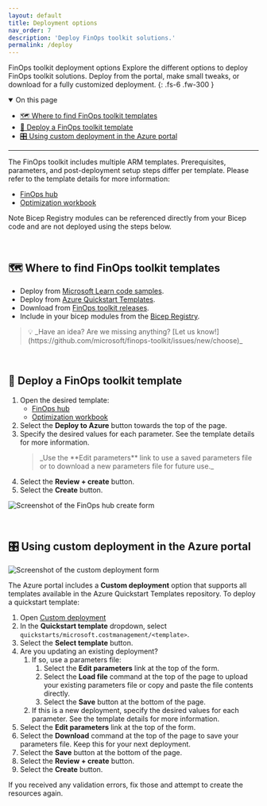 ```yaml
---
layout: default
title: Deployment options
nav_order: 7
description: 'Deploy FinOps toolkit solutions.'
permalink: /deploy
---
```


<span class="fs-9 d-block mb-4">FinOps toolkit deployment options</span>
Explore the different options to deploy FinOps toolkit solutions. Deploy from the portal, make small tweaks, or download for a fully customized deployment.
{: .fs-6 .fw-300 }

<details open markdown="1">
   <summary class="fs-2 text-uppercase">On this page</summary>

- [🗺️ Where to find FinOps toolkit templates](#️-where-to-find-finops-toolkit-templates)
- [🚀 Deploy a FinOps toolkit template](#-deploy-a-finops-toolkit-template)
- [🎛️ Using custom deployment in the Azure portal](#️-using-custom-deployment-in-the-azure-portal)

</details>

---

The FinOps toolkit includes multiple ARM templates. Prerequisites, parameters, and post-deployment setup steps differ per template. Please refer to the template details for more information:

- [FinOps hub](../finops-hub/template.md)
- [Optimization workbook](../optimization-workbook/README.md)

Note Bicep Registry modules can be referenced directly from your Bicep code and are not deployed using the steps below.

<br>

## 🗺️ Where to find FinOps toolkit templates

- Deploy from [Microsoft Learn code samples](https://learn.microsoft.com/samples/browse/?terms=finops).
- Deploy from [Azure Quickstart Templates](https://github.com/Azure/azure-quickstart-templates/tree/master/quickstarts/microsoft.costmanagement).
- Download from [FinOps toolkit releases](https://github.com/microsoft/finops-toolkit/releases).
- Include in your bicep modules from the [Bicep Registry](https://azure.github.io/bicep-registry-modules/#cost).

<blockquote class="highlight" markdown="1">
  💡 _Have an idea? Are we missing anything? [Let us know!](https://github.com/microsoft/finops-toolkit/issues/new/choose)_
</blockquote>

<br>

## 🚀 Deploy a FinOps toolkit template

1. Open the desired template:
   - [FinOps hub](https://learn.microsoft.com/samples/azure/azure-quickstart-templates/finops-hub)
   - [Optimization workbook](https://learn.microsoft.com/samples/azure/azure-quickstart-templates/optimization-workbook)
2. Select the **Deploy to Azure** button towards the top of the page.
3. Specify the desired values for each parameter. See the template details for more information.
   <blockquote class="tip" markdown="1">
     _Use the **Edit parameters** link to use a saved parameters file or to download a new parameters file for future use._
   </blockquote>
4. Select the **Review + create** button.
5. Select the **Create** button.

![Screenshot of the FinOps hub create form](https://github.com/microsoft/finops-toolkit/assets/399533/80257886-41d3-402d-8756-c3eaced7a19b)

<br>

## 🎛️ Using custom deployment in the Azure portal

![Screenshot of the custom deployment form](https://github.com/microsoft/finops-toolkit/assets/399533/cab162d6-cbb1-43e4-87ff-2e659285a428)

The Azure portal includes a **Custom deployment** option that supports all templates available in the Azure Quickstart Templates repository. To deploy a quickstart template:

1. Open [Custom deployment](https://portal.azure.com/#create/Microsoft.Template)
2. In the **Quickstart template** dropdown, select `quickstarts/microsoft.costmanagement/<template>`.
3. Select the **Select template** button.
4. <a name="edit-params"></a>Are you updating an existing deployment?
   1. If so, use a parameters file:
      1. Select the **Edit parameters** link at the top of the form.
      2. Select the **Load file** command at the top of the page to upload your existing parameters file or copy and paste the file contents directly.
      3. Select the **Save** button at the bottom of the page.
   2. If this is a new deployment, specify the desired values for each parameter. See the template details for more information.
5. Select the **Edit parameters** link at the top of the form.
6. Select the **Download** command at the top of the page to save your parameters file. Keep this for your next deployment.
7. Select the **Save** button at the bottom of the page.
8. Select the **Review + create** button.
9. Select the **Create** button.

If you received any validation errors, fix those and attempt to create the resources again.

<br>

